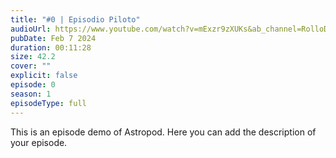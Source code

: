 ```yaml
---
title: "#0 | Episodio Piloto"
audioUrl: https://www.youtube.com/watch?v=mExzr9zXUKs&ab_channel=RolloDesarrollo
pubDate: Feb 7 2024
duration: 00:11:28
size: 42.2
cover: ""
explicit: false
episode: 0
season: 1
episodeType: full
---
```

This is an episode demo of Astropod. Here you can add the description of your episode.